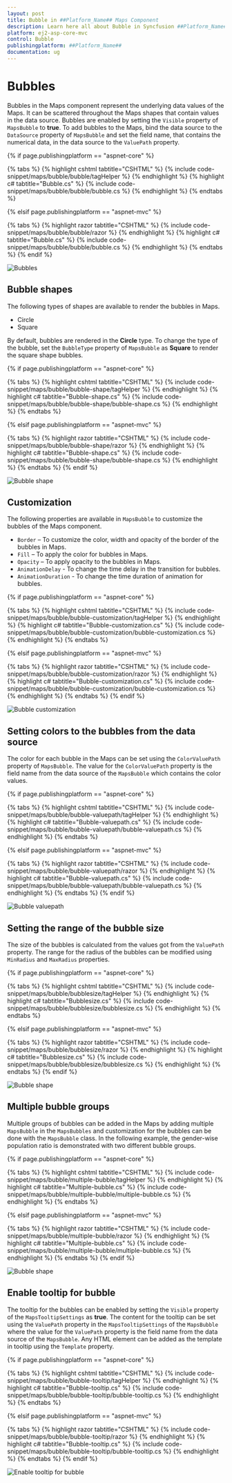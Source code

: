 ```yaml
---
layout: post
title: Bubble in ##Platform_Name## Maps Component
description: Learn here all about Bubble in Syncfusion ##Platform_Name## Maps component of Syncfusion Essential JS 2 and more.
platform: ej2-asp-core-mvc
control: Bubble
publishingplatform: ##Platform_Name##
documentation: ug
---
```


# Bubbles

Bubbles in the Maps component represent the underlying data values of the Maps. It can be scattered throughout the Maps shapes that contain values in the data source. Bubbles are enabled by setting the `Visible` property of `MapsBubble` to **true**. To add bubbles to the Maps, bind the data source to the `DataSource` property of `MapsBubble` and set the field name, that contains the numerical data, in the data source to the `ValuePath` property.

{% if page.publishingplatform == "aspnet-core" %}

{% tabs %}
{% highlight cshtml tabtitle="CSHTML" %}
{% include code-snippet/maps/bubble/bubble/tagHelper %}
{% endhighlight %}
{% highlight c# tabtitle="Bubble.cs" %}
{% include code-snippet/maps/bubble/bubble/bubble.cs %}
{% endhighlight %}
{% endtabs %}

{% elsif page.publishingplatform == "aspnet-mvc" %}

{% tabs %}
{% highlight razor tabtitle="CSHTML" %}
{% include code-snippet/maps/bubble/bubble/razor %}
{% endhighlight %}
{% highlight c# tabtitle="Bubble.cs" %}
{% include code-snippet/maps/bubble/bubble/bubble.cs %}
{% endhighlight %}
{% endtabs %}
{% endif %}



![Bubbles](./images/Bubble/bubble.PNG)

## Bubble shapes

The following types of shapes are available to render the bubbles in Maps.

* Circle
* Square

By default, bubbles are rendered in the **Circle** type. To change the type of the bubble, set the `BubbleType` property of `MapsBubble` as **Square** to render the square shape bubbles.

{% if page.publishingplatform == "aspnet-core" %}

{% tabs %}
{% highlight cshtml tabtitle="CSHTML" %}
{% include code-snippet/maps/bubble/bubble-shape/tagHelper %}
{% endhighlight %}
{% highlight c# tabtitle="Bubble-shape.cs" %}
{% include code-snippet/maps/bubble/bubble-shape/bubble-shape.cs %}
{% endhighlight %}
{% endtabs %}

{% elsif page.publishingplatform == "aspnet-mvc" %}

{% tabs %}
{% highlight razor tabtitle="CSHTML" %}
{% include code-snippet/maps/bubble/bubble-shape/razor %}
{% endhighlight %}
{% highlight c# tabtitle="Bubble-shape.cs" %}
{% include code-snippet/maps/bubble/bubble-shape/bubble-shape.cs %}
{% endhighlight %}
{% endtabs %}
{% endif %}



![Bubble shape](./images/Bubble/bubble-shape.PNG)

## Customization

The following properties are available in `MapsBubble` to customize the bubbles of the Maps component.

* `Border` – To customize the color, width and opacity of the border of the bubbles in Maps.
* `Fill` – To apply the color for bubbles in Maps.
* `Opacity` – To apply opacity to the bubbles in Maps.
* `AnimationDelay` - To change the time delay in the transition for bubbles.
* `AnimationDuration` - To change the time duration of animation for bubbles.

{% if page.publishingplatform == "aspnet-core" %}

{% tabs %}
{% highlight cshtml tabtitle="CSHTML" %}
{% include code-snippet/maps/bubble/bubble-customization/tagHelper %}
{% endhighlight %}
{% highlight c# tabtitle="Bubble-customization.cs" %}
{% include code-snippet/maps/bubble/bubble-customization/bubble-customization.cs %}
{% endhighlight %}
{% endtabs %}

{% elsif page.publishingplatform == "aspnet-mvc" %}

{% tabs %}
{% highlight razor tabtitle="CSHTML" %}
{% include code-snippet/maps/bubble/bubble-customization/razor %}
{% endhighlight %}
{% highlight c# tabtitle="Bubble-customization.cs" %}
{% include code-snippet/maps/bubble/bubble-customization/bubble-customization.cs %}
{% endhighlight %}
{% endtabs %}
{% endif %}



![Bubble customization](./images/Bubble/bubble-customization.PNG)

## Setting colors to the bubbles from the data source

The color for each bubble in the Maps can be set using the `ColorValuePath` property of `MapsBubble`. The value for the `ColorValuePath` property is the field name from the data source of the `MapsBubble` which contains the color values.

{% if page.publishingplatform == "aspnet-core" %}

{% tabs %}
{% highlight cshtml tabtitle="CSHTML" %}
{% include code-snippet/maps/bubble/bubble-valuepath/tagHelper %}
{% endhighlight %}
{% highlight c# tabtitle="Bubble-valuepath.cs" %}
{% include code-snippet/maps/bubble/bubble-valuepath/bubble-valuepath.cs %}
{% endhighlight %}
{% endtabs %}

{% elsif page.publishingplatform == "aspnet-mvc" %}

{% tabs %}
{% highlight razor tabtitle="CSHTML" %}
{% include code-snippet/maps/bubble/bubble-valuepath/razor %}
{% endhighlight %}
{% highlight c# tabtitle="Bubble-valuepath.cs" %}
{% include code-snippet/maps/bubble/bubble-valuepath/bubble-valuepath.cs %}
{% endhighlight %}
{% endtabs %}
{% endif %}



![Bubble valuepath](./images/Bubble/bubble-valuepath.PNG)

## Setting the range of the bubble size

The size of the bubbles is calculated from the values got from the `ValuePath` property. The range for the radius of the bubbles can be modified using `MinRadius` and `MaxRadius` properties.

{% if page.publishingplatform == "aspnet-core" %}

{% tabs %}
{% highlight cshtml tabtitle="CSHTML" %}
{% include code-snippet/maps/bubble/bubblesize/tagHelper %}
{% endhighlight %}
{% highlight c# tabtitle="Bubblesize.cs" %}
{% include code-snippet/maps/bubble/bubblesize/bubblesize.cs %}
{% endhighlight %}
{% endtabs %}

{% elsif page.publishingplatform == "aspnet-mvc" %}

{% tabs %}
{% highlight razor tabtitle="CSHTML" %}
{% include code-snippet/maps/bubble/bubblesize/razor %}
{% endhighlight %}
{% highlight c# tabtitle="Bubblesize.cs" %}
{% include code-snippet/maps/bubble/bubblesize/bubblesize.cs %}
{% endhighlight %}
{% endtabs %}
{% endif %}



![Bubble shape](./images/Bubble/bubble-sizing.png)

## Multiple bubble groups

Multiple groups of bubbles can be added in the Maps by adding multiple `MapsBubble` in the `MapsBubbles` and customization for the bubbles can be done with the `MapsBubble` class. In the following example, the gender-wise population ratio is demonstrated with two different bubble groups.

{% if page.publishingplatform == "aspnet-core" %}

{% tabs %}
{% highlight cshtml tabtitle="CSHTML" %}
{% include code-snippet/maps/bubble/multiple-bubble/tagHelper %}
{% endhighlight %}
{% highlight c# tabtitle="Multiple-bubble.cs" %}
{% include code-snippet/maps/bubble/multiple-bubble/multiple-bubble.cs %}
{% endhighlight %}
{% endtabs %}

{% elsif page.publishingplatform == "aspnet-mvc" %}

{% tabs %}
{% highlight razor tabtitle="CSHTML" %}
{% include code-snippet/maps/bubble/multiple-bubble/razor %}
{% endhighlight %}
{% highlight c# tabtitle="Multiple-bubble.cs" %}
{% include code-snippet/maps/bubble/multiple-bubble/multiple-bubble.cs %}
{% endhighlight %}
{% endtabs %}
{% endif %}



![Bubble shape](./images/Bubble/multiple-bubble.PNG)

## Enable tooltip for bubble

The tooltip for the bubbles can be enabled by setting the `Visible` property of the `MapsTooltipSettings` as **true**. The content for the tooltip can be set using the `ValuePath` property in the `MapsTooltipSettings` of the `MapsBubble` where the value for the `ValuePath` property is the field name from the data source of the `MapsBubble`. Any HTML element can be added as the template in tooltip using the `Template` property.

{% if page.publishingplatform == "aspnet-core" %}

{% tabs %}
{% highlight cshtml tabtitle="CSHTML" %}
{% include code-snippet/maps/bubble/bubble-tooltip/tagHelper %}
{% endhighlight %}
{% highlight c# tabtitle="Bubble-tooltip.cs" %}
{% include code-snippet/maps/bubble/bubble-tooltip/bubble-tooltip.cs %}
{% endhighlight %}
{% endtabs %}

{% elsif page.publishingplatform == "aspnet-mvc" %}

{% tabs %}
{% highlight razor tabtitle="CSHTML" %}
{% include code-snippet/maps/bubble/bubble-tooltip/razor %}
{% endhighlight %}
{% highlight c# tabtitle="Bubble-tooltip.cs" %}
{% include code-snippet/maps/bubble/bubble-tooltip/bubble-tooltip.cs %}
{% endhighlight %}
{% endtabs %}
{% endif %}



![Enable tooltip for bubble](./images/Bubble/bubble-tooltip.PNG)